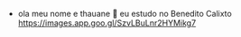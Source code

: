 - ola meu nome e thauane 🎊 eu estudo no Benedito Calixto
https://images.app.goo.gl/SzvLBuLnr2HYMikg7
